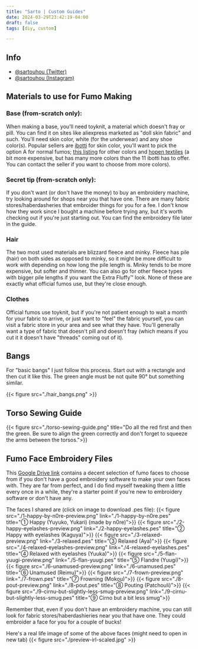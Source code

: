 ```yaml
---
title: "Sarto | Custom Guides"
date: 2024-03-29T23:42:19-04:00
draft: false
tags: [diy, custom]

---
```

## Info
- [@sartouhou (Twitter)](https://twitter.com/sartouhou)
- [@sartouhou (Instagram)](https://www.instagram.com/sartouhou/)


## Materials to use for Fumo Making

### Base (from-scratch only): 
When making a base, you'll need toyknit, a material which doesn't fray or pill. You can find it on sites like aliexpress marketed as "doll skin fabric" and such. You'll need skin color, white (for the underwear) and any shoe color(s). Popular sellers are [ibotti](https://aliexpress.com/item/32603856876.html) for skin color, you'll want to pick the option A for normal fumos; [this listing](https://aliexpress.com/item/32710927906.html) for other colors and [hopen textiles](https://aliexpress.com/item/32909551665.html) (a bit more expensive, but has many more colors than the 11 ibotti has to offer. You can contact the seller if you want to choose from more colors).

### Secret tip (from-scratch only): 
If you don't want (or don't have the money) to buy an embroidery machine, try looking around for shops near you that have one. There are many fabric stores/haberdasheries that embroider things for you for a fee. I don't know how they work since I bought a machine before trying any, but it's worth checking out if you're just starting out. You can find the embroidery file later in the guide.

### Hair
The two most used materials are blizzard fleece and minky. Fleece has pile (hair) on both sides as opposed to minky, so it might be more difficult to work with depending on how long the pile length is. Minky tends to be more expensive, but softer and thinner. You can also go for other fleece types with bigger pile lengths if you want the Extra Fluffy™️ look. None of these are exactly what official fumos use, but they're close enough.

### Clothes 
Official fumos use toyknit, but if you're not patient enough to wait a month for your fabric to arrive, or just want to "feel" the fabric yourself, you can visit a fabric store in your area and see what they have. You'll generally want a type of fabric that doesn't pill and doesn't fray (which means if you cut it it doesn't have "threads" coming out of it).


## Bangs
For "basic bangs" I just follow this process. Start out with a rectangle and then cut it like this. The green angle must be not quite 90° but something similar.

{{< figure src="./hair_bangs.png" >}}

## Torso Sewing Guide
{{< figure src="./torso-sewing-guide.png" title="Do all the red first and then the green. Be sure to align the green correctly and don't forget to squeeze the arms between the torsos.">}}

## Fumo Face Embroidery Files
This [Google Drive link](https://drive.google.com/drive/folders/1exl7wEMbJw8HLrW5dyUkiNPQAVIBIgc6) contains a decent selection of fumo faces to choose from if you don't have a good embroidery software to make your own faces with. They are far from perfect, and I do find myself tweaking them a little every once in a while, they're a starter point if you're new to embroidery software or don't have any.

The faces I shared are (click on image to download .pes file):
{{< figure src="./1-happy-by-n0re-preview.png" link="./1-happy-by-n0re.pes" title="① Happy (Yuyuko, Yukari) (made by n0re)">}}
{{< figure src="./2-happy-eyelashes-preview.png" link="./2-happy-eyelashes.pes" title="② Happy with eyelashes (Kaguya)">}}
{{< figure src="./3-relaxed-preview.png" link="./3-relaxed.pes" title="③ Relaxed (Aya)">}}
{{< figure src="./4-relaxed-eyelashes-preview.png" link="./4-relaxed-eyelashes.pes" title="④ Relaxed with eyelashes (Yuuka)">}}
{{< figure src="./5-flan-yuugi-preview.png" link="./5-flan-yuugi.pes" title="⑤ Flandre (Yuugi)">}}
{{< figure src="./6-unamused-preview.png" link="./6-unamused.pes" title="⑥ Unamused (Reimu)">}}
{{< figure src="./7-frown-preview.png" link="./7-frown.pes" title="⑦ Frowning (Mokou)">}}
{{< figure src="./8-pout-preview.png" link="./8-pout.pes" title="⑧ Pouting (Patchouli)">}}
{{< figure src="./9-cirnu-but-slightly-less-smug-preview.png" link="./9-cirnu-but-slightly-less-smug.pes" title="⑨ Cirno but a bit less smug">}}

Remember that, even if you don't have an embroidery machine, you can still look for fabric stores/haberdashieries near you that have one. They could embroider a face for you for a couple of bucks!

Here's a real life image of some of the above faces (might need to open in new tab)
{{< figure src="./preview-irl-scaled.jpg" >}}
